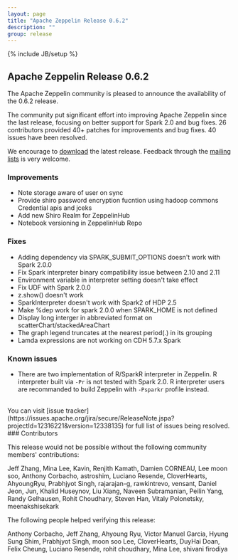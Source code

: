 ```yaml
---
layout: page
title: "Apache Zeppelin Release 0.6.2"
description: ""
group: release
---
```

<!--
Licensed under the Apache License, Version 2.0 (the "License");
you may not use this file except in compliance with the License.
You may obtain a copy of the License at

http://www.apache.org/licenses/LICENSE-2.0

Unless required by applicable law or agreed to in writing, software
distributed under the License is distributed on an "AS IS" BASIS,
WITHOUT WARRANTIES OR CONDITIONS OF ANY KIND, either express or implied.
See the License for the specific language governing permissions and
limitations under the License.
-->
{% include JB/setup %}

## Apache Zeppelin Release 0.6.2

The Apache Zeppelin community is pleased to announce the availability of the 0.6.2 release.

The community put significant effort into improving Apache Zeppelin since the last release, focusing on better support for Spark 2.0 and bug fixes.
26 contributors provided 40+ patches for improvements and bug fixes.
40 issues have been resolved.

We encourage to [download](../../download.html) the latest release. Feedback through the [mailing lists](../../community.html) is very welcome.

### Improvements
   * Note storage aware of user on sync
   * Provide shiro password encryption fucntion using hadoop commons Credential apis and jceks
   * Add new Shiro Realm for ZeppelinHub
   * Notebook versioning in ZeppelinHub Repo 

### Fixes
   * Adding dependency via SPARK\_SUBMIT\_OPTIONS doesn't work with Spark 2.0.0
   * Fix Spark interpreter binary compatibility issue between 2.10 and 2.11
   * Environment variable in interpreter setting doesn't take effect 
   * Fix UDF with Spark 2.0.0 
   * z.show() doesn't work
   * SparkInterpreter doesn't work with Spark2 of HDP 2.5
   * Make %dep work for spark 2.0.0 when SPARK_HOME is not defined
   * Display long interger in abbreviated format on scatterChart/stackedAreaChart
   * The graph legend truncates at the nearest period(.) in its grouping
   * Lamda expressions are not working on CDH 5.7.x Spark

### Known issues
   * There are two implementation of R/SparkR interpreter in Zeppelin. R interpreter built via `-Pr` is not tested with Spark 2.0. R interpreter users are recommanded to build Zeppelin with `-Psparkr` profile instead.

<br />
You can visit [issue tracker](https://issues.apache.org/jira/secure/ReleaseNote.jspa?projectId=12316221&version=12338135) for full list of issues being resolved.


<br />
### Contributors

This release would not be possible without the following community members' contributions:

Jeff Zhang, Mina Lee, Kavin, Renjith Kamath, Damien CORNEAU, Lee moon soo, Anthony Corbacho, astroshim, Luciano Resende, CloverHearts, AhyoungRyu, Prabhjyot Singh, rajarajan-g, rawkintrevo, vensant, Daniel Jeon, Jun, Khalid Huseynov, Liu Xiang, Naveen Subramanian, Peilin Yang, Randy Gelhausen, Rohit Choudhary, Steven Han, Vitaly Polonetsky, meenakshisekark

The following people helped verifying this release:

Anthony Corbacho, Jeff Zhang, Ahyoung Ryu, Victor Manuel Garcia, Hyung Sung Shim, Prabhjyot Singh, moon soo Lee, CloverHearts, DuyHai Doan, Felix Cheung, Luciano Resende, rohit choudhary, Mina Lee, shivani firodiya
